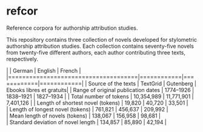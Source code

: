 # refcor

Reference corpora for authorship attribution studies. 

This repository contains three collection of novels developed for stylometric authorship attribution studies. Each collection contains seventy-five novels from twenty-five different authors, each author contributing three texts,
respectively. 



|                                     | German     | English    | French     |
|=====================================|============|============|============|
| Source of the texts                 | TextGrid   | Gutenberg  | Ebooks libres et gratuits|
| Range of original publication dates | 1774–1926  | 1838–1921  | 1827–1934  |
| Total number of tokens              | 10,354,989 | 11,771,901 | 7,401,126  |
| Length of shortest novel (tokens)   | 19,820     | 40,720     | 33,501     |  
| Length of longest novel (tokens)    | 761,821    | 456,637    | 209,992    |  
| Mean length of novels (tokens)      | 138,067    | 156,958    | 98,681     |  
| Standard deviation of novel length  | 134,857    | 85,890     | 42,194     |  


